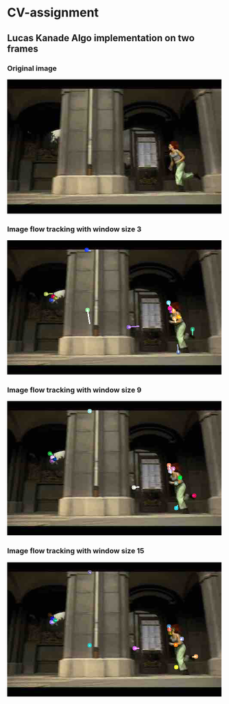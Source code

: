 # CV-assignment
## Lucas Kanade Algo implementation on two frames

### Original image
![image](https://github.com/AlphaRoy14/CV-assignment/blob/master/rseq01.png)

### Image flow tracking with window size 3
![image](https://github.com/AlphaRoy14/CV-assignment/blob/master/w3.png)

### Image flow tracking with window size 9
![image](https://github.com/AlphaRoy14/CV-assignment/blob/master/w9.png)

### Image flow tracking with window size 15
![image](https://github.com/AlphaRoy14/CV-assignment/blob/master/w15.png)

